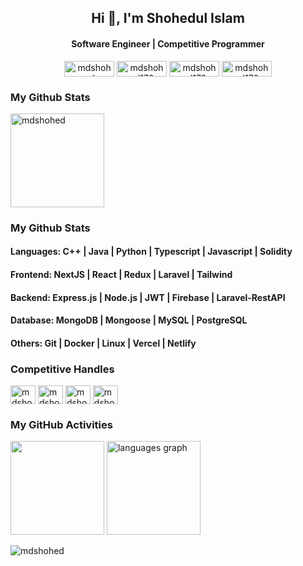 <h2 align="center">Hi 👋, I'm Shohedul Islam</h2>
<h4 align="center">Software Engineer | Competitive Programmer</h4>

<div align="center">
  <a href="https://mdshohed.netlify.app" target="_blank"><img align="center" src="https://img.shields.io/badge/my_portfolio-000?style=for-the-badge&logo=ko-fi&logoColor=white" alt="mdshohed" height="25" width="80" /></a>
  <a href="https://facebook.com/mdshohed170" target="_blank"><img align="center" src="https://img.shields.io/badge/facebook-1877F2?style=for-the-badge&logo=facebook&logoColor=white" alt="mdshohed170" height="25" width="80" /></a>
  <a href="https://linkedin.com/in/mdshohed" target="_blank"><img align="center" src="https://img.shields.io/badge/linkedin-0A66C2?style=for-the-badge&logo=linkedin&logoColor=white" alt="mdshohed170" height="25" width="80" /></a>
  <a href="https://github.com/mdshohed" target="_blank"><img align="center" src="https://img.shields.io/badge/Github-010101?style=for-the-badge&logo=github&logoColor=white" alt="mdshohed170" height="25" width="80" /></a>
</div>

<h3 align="left">My Github Stats</h3>
<p align="left"> <img height="150"  src="https://github-readme-stats.vercel.app/api?username=mdshohed&show_icons=true&count_private=true&theme=dark" alt="mdshohed" />



<h3 align="left">My Github Stats</h3>

<!-- 
**Languages:** C++, Java, Python, Typescript, Javascript, Solidity

**Frontend:** NextJS, React, Redux, Laravel, Tailwind 

**Backend:** Express.js, Node.js, JWT, Firebase, Laravel-RestAPI

**Database:** MongoDB, Mongoose, MySQL, PostgreSQL 

**Others:** Git, Docker, Linux, Vercel, Netlify  -->

<h4 align="left"><b>Languages:</b> C++ | Java | Python | Typescript | Javascript | Solidity</h4>
<h4 align="left"><b>Frontend:</b> NextJS | React | Redux | Laravel | Tailwind </h4>
<h4 align="left"><b>Backend:</b> Express.js | Node.js | JWT | Firebase | Laravel-RestAPI</h4>
<h4 align="left"><b>Database:</b> MongoDB | Mongoose | MySQL | PostgreSQL </h4>
<h4 align="left"><b>Others:</b> Git | Docker | Linux | Vercel | Netlify</h4>
<!-- #### Testing: Jest  -->



<h3 align="left">Competitive Handles</h3>

<p align="left">
  <a href="https://codeforces.com/profile/mdshohed" target="blank"><img align="center" src="https://raw.githubusercontent.com/rahuldkjain/github-profile-readme-generator/master/src/images/icons/Social/codeforces.svg" alt="mdshohed" height="30" width="40" /></a>
  <a href="https://www.codechef.com/users/mdshohed" target="blank"><img align="center" src="https://cdn.jsdelivr.net/npm/simple-icons@3.1.0/icons/codechef.svg" alt="mdshohed" height="30" width="40" /></a>
  <a href="https://www.leetcode.com/mdshohed" target="blank"><img align="center" src="https://raw.githubusercontent.com/rahuldkjain/github-profile-readme-generator/master/src/images/icons/Social/leet-code.svg" alt="mdshohed" height="30" width="40" /></a>
  <a href="https://www.hackerrank.com/mdshohed" target="blank"><img align="center" src="https://raw.githubusercontent.com/rahuldkjain/github-profile-readme-generator/master/src/images/icons/Social/hackerrank.svg" alt="mdshohed" height="30" width="40" /></a>
</p>





### My GitHub Activities
<div align="left">
  <img height="150" src="https://github-readme-streak-stats.herokuapp.com/?user=mdshohed&currStreakNum=2FD3EB&fire=pink&sideLabels=F00&theme=nightowl" />
  <!--  TOP LANGUAGES STATISTICS -->
  <img height="150" src="https://github-readme-stats.vercel.app/api/top-langs/?username=mdshohed&theme=dark&layout=compact&align=right&width=40%)](https://github.com/ShahjalalShohag/github-readme-stats" alt="languages graph"  />
   
</div>


<p align="left"> <img src="https://komarev.com/ghpvc/?username=mdshohed&label=Profile%20views&color=0e75b6&style=flat" alt="mdshohed" /> </p>

<!-- **mdshohed/mdshohed** is a ✨ _special_ ✨ repository because its `README.md` (this file) appears on your GitHub profile.

Here are some ideas to get you started:

- 🔭 I’m currently working on ...
- 🌱 I’m currently learning ...
- 👯 I’m looking to collaborate on ...
- 🤔 I’m looking for help with ...
- 💬 Ask me about ...
- 📫 How to reach me: ...
- 😄 Pronouns: ...
- ⚡ Fun fact: ..
  -->
